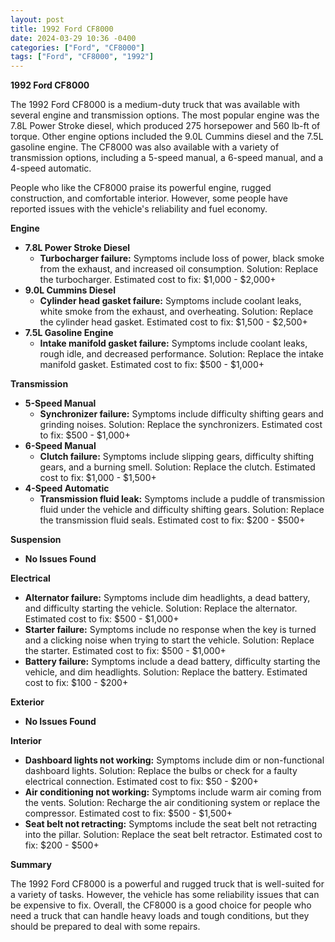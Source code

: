 ```yaml
---
layout: post
title: 1992 Ford CF8000
date: 2024-03-29 10:36 -0400
categories: ["Ford", "CF8000"]
tags: ["Ford", "CF8000", "1992"]
---
```

**1992 Ford CF8000**

The 1992 Ford CF8000 is a medium-duty truck that was available with several engine and transmission options. The most popular engine was the 7.8L Power Stroke diesel, which produced 275 horsepower and 560 lb-ft of torque. Other engine options included the 9.0L Cummins diesel and the 7.5L gasoline engine. The CF8000 was also available with a variety of transmission options, including a 5-speed manual, a 6-speed manual, and a 4-speed automatic.

People who like the CF8000 praise its powerful engine, rugged construction, and comfortable interior. However, some people have reported issues with the vehicle's reliability and fuel economy.

**Engine**

* **7.8L Power Stroke Diesel**
    * **Turbocharger failure:** Symptoms include loss of power, black smoke from the exhaust, and increased oil consumption. Solution: Replace the turbocharger. Estimated cost to fix: $1,000 - $2,000+
* **9.0L Cummins Diesel**
    * **Cylinder head gasket failure:** Symptoms include coolant leaks, white smoke from the exhaust, and overheating. Solution: Replace the cylinder head gasket. Estimated cost to fix: $1,500 - $2,500+
* **7.5L Gasoline Engine**
    * **Intake manifold gasket failure:** Symptoms include coolant leaks, rough idle, and decreased performance. Solution: Replace the intake manifold gasket. Estimated cost to fix: $500 - $1,000+

**Transmission**

* **5-Speed Manual**
    * **Synchronizer failure:** Symptoms include difficulty shifting gears and grinding noises. Solution: Replace the synchronizers. Estimated cost to fix: $500 - $1,000+
* **6-Speed Manual**
    * **Clutch failure:** Symptoms include slipping gears, difficulty shifting gears, and a burning smell. Solution: Replace the clutch. Estimated cost to fix: $1,000 - $1,500+
* **4-Speed Automatic**
    * **Transmission fluid leak:** Symptoms include a puddle of transmission fluid under the vehicle and difficulty shifting gears. Solution: Replace the transmission fluid seals. Estimated cost to fix: $200 - $500+

**Suspension**

* **No Issues Found**

**Electrical**

* **Alternator failure:** Symptoms include dim headlights, a dead battery, and difficulty starting the vehicle. Solution: Replace the alternator. Estimated cost to fix: $500 - $1,000+
* **Starter failure:** Symptoms include no response when the key is turned and a clicking noise when trying to start the vehicle. Solution: Replace the starter. Estimated cost to fix: $500 - $1,000+
* **Battery failure:** Symptoms include a dead battery, difficulty starting the vehicle, and dim headlights. Solution: Replace the battery. Estimated cost to fix: $100 - $200+

**Exterior**

* **No Issues Found**

**Interior**

* **Dashboard lights not working:** Symptoms include dim or non-functional dashboard lights. Solution: Replace the bulbs or check for a faulty electrical connection. Estimated cost to fix: $50 - $200+
* **Air conditioning not working:** Symptoms include warm air coming from the vents. Solution: Recharge the air conditioning system or replace the compressor. Estimated cost to fix: $500 - $1,500+
* **Seat belt not retracting:** Symptoms include the seat belt not retracting into the pillar. Solution: Replace the seat belt retractor. Estimated cost to fix: $200 - $500+

**Summary**

The 1992 Ford CF8000 is a powerful and rugged truck that is well-suited for a variety of tasks. However, the vehicle has some reliability issues that can be expensive to fix. Overall, the CF8000 is a good choice for people who need a truck that can handle heavy loads and tough conditions, but they should be prepared to deal with some repairs.
